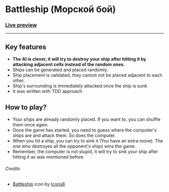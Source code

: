 # Battleship (Морской бой)

### [Live preview](https://twentysixhugs.github.io/Battleship/)

---

## Key features

- **The AI is clever, it will try to destroy your ship after hitting it by attacking adjacent cells instead of the random ones.**
- Ships can be generated and placed randomly.
- Ship placement is validated, they cannot not be placed adjacent to each other.
- Ship's surrounding is immediately attacked once the ship is sunk
- It was written with TDD approach

## How to play?

- Your ships are already randomly placed. If you want to, you can shuffle them once again.
- Once the game has started, you need to guess where the computer's ships are and attack them. So does the computer.
- When you hit a ship, you can try to sink it (You have an extra move). The one who destroyes all the opponent's ships wins the game.
- Remember, the computer is not stupid, it will try to sink your ship after hitting it as was mentioned before.

###### Credits

- <a target="_blank" href="https://icons8.com/icon/17887/battleship">Battleship</a> icon by <a target="_blank" href="https://icons8.com">Icons8</a>
